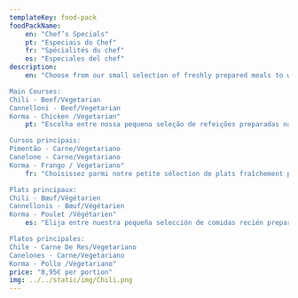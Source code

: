 ```yaml
---
templateKey: food-pack
foodPackName:
    en: "Chef’s Specials"
    pt: "Especiais do Chef"
    fr: "Spécialités du chef"
    es: "Especiales del chef"
description: 
    en: "Choose from our small selection of freshly prepared meals to warm up on arrival. Convenient and delicious! 

Main Courses:
Chili - Beef/Vegetarian  
Cannelloni - Beef/Vegetarian
Korma - Chicken /Vegetarian"
    pt: "Escolha entre nossa pequena seleção de refeições preparadas na hora para aquecer na chegada. Conveniente e delicioso!

Cursos principais:
Pimentão - Carne/Vegetariano
Canelone - Carne/Vegetariano
Korma - Frango / Vegetariano"
    fr: "Choisissez parmi notre petite sélection de plats fraîchement préparés pour vous réchauffer à votre arrivée. Pratique et délicieux !

Plats principaux:
Chili - Bœuf/Végétarien
Cannellonis - Bœuf/Végétarien
Korma - Poulet /Végétarien"
    es: "Elija entre nuestra pequeña selección de comidas recién preparadas para entrar en calor a su llegada. ¡Conveniente y delicioso!

Platos principales:
Chile - Carne De Res/Vegetariano
Canelones - Carne/Vegetariano
Korma - Pollo /Vegetariano"
price: "8,95€ per portion"
img: ../../static/img/Chili.png
---
```


